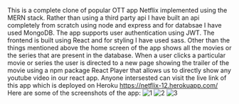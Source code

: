 This is a complete clone of popular OTT app Netflix implemented using the MERN stack. Rather than using a third party api I have built an api completely from scratch using node and express and for databsae I have used MongoDB. The app supports user authentication using JWT. The frontend is built using React and for styling I have used sass. Other than the things mentioned above the home screen of the app shows all the movies or the series that are present in the database. When a user clicks a particular movie or series the user is directed to a new page showing the trailer of the movie using a npm package React Player that allows us to directly show any youtube video in our react app.
Anyone intersested can visit the live link of this app which is deployed on Heroku
https://netflix-12.herokuapp.com/
Here are some of the screenshots of the app:
![1](https://user-images.githubusercontent.com/83940432/142018094-f6855968-12e6-4615-98f3-256d5d2b86e0.png)
![2](https://user-images.githubusercontent.com/83940432/142018124-4c974c7e-0c0e-443f-aa64-6aa42fffc820.png)
![3](https://user-images.githubusercontent.com/83940432/142018143-e40e652c-08e3-450d-b29c-5aafa146e1ac.png)
